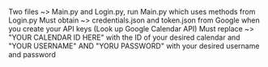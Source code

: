 Two files ~> Main.py and Login.py, run Main.py which uses methods from Login.py
Must obtain ~> credentials.json and token.json from Google when you create your API keys (Look up Google Calendar API)
Must replace ~> "YOUR CALENDAR ID HERE" with the ID of your desired calendar and "YOUR USERNAME" AND "YORU PASSWORD" with your desired username and password
